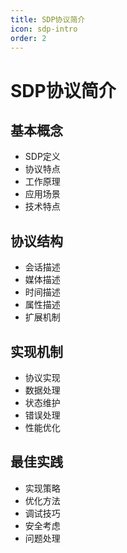 ```yaml
---
title: SDP协议简介
icon: sdp-intro
order: 2
---
```


# SDP协议简介

## 基本概念
- SDP定义
- 协议特点
- 工作原理
- 应用场景
- 技术特点

## 协议结构
- 会话描述
- 媒体描述
- 时间描述
- 属性描述
- 扩展机制

## 实现机制
- 协议实现
- 数据处理
- 状态维护
- 错误处理
- 性能优化

## 最佳实践
- 实现策略
- 优化方法
- 调试技巧
- 安全考虑
- 问题处理
